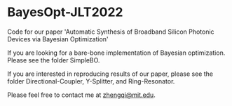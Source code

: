# BayesOpt-JLT2022
Code for our paper 'Automatic Synthesis of Broadband Silicon Photonic Devices via Bayesian Optimization'

If you are looking for a bare-bone implementation of Bayesian optimization. Please see the folder SimpleBO.

If you are interested in reproducing results of our paper, please see the folder Directional-Coupler, Y-Splitter, and Ring-Resonator.

Please feel free to contact me at zhengqi@mit.edu.
